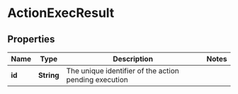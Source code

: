 

# ActionExecResult

## Properties

Name | Type | Description | Notes
------------ | ------------- | ------------- | -------------
**id** | **String** | The unique identifier of the action pending execution | 



